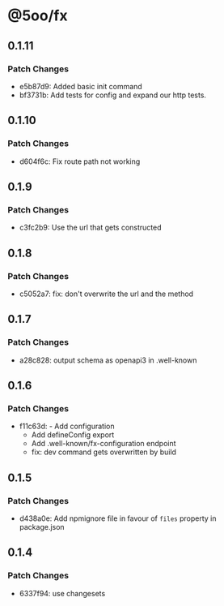 # @5oo/fx

## 0.1.11

### Patch Changes

- e5b87d9: Added basic init command
- bf3731b: Add tests for config and expand our http tests.

## 0.1.10

### Patch Changes

- d604f6c: Fix route path not working

## 0.1.9

### Patch Changes

- c3fc2b9: Use the url that gets constructed

## 0.1.8

### Patch Changes

- c5052a7: fix: don't overwrite the url and the method

## 0.1.7

### Patch Changes

- a28c828: output schema as openapi3 in .well-known

## 0.1.6

### Patch Changes

- f11c63d: - Add configuration
  - Add defineConfig export
  - Add .well-known/fx-configuration endpoint
  - fix: dev command gets overwritten by build

## 0.1.5

### Patch Changes

- d438a0e: Add npmignore file in favour of `files` property in package.json

## 0.1.4

### Patch Changes

- 6337f94: use changesets

